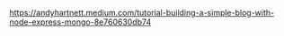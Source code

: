 https://andyhartnett.medium.com/tutorial-building-a-simple-blog-with-node-express-mongo-8e760630db74